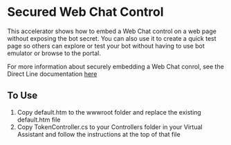 # Secured Web Chat Control
This accelerator shows how to embed a Web Chat control on a web page without exposing the bot secret.  You can also use it
to create a quick test page so others can explore or test your bot without having to use bot emulator or browse to the
portal.

For more information about securely embedding a Web Chat conrol, see the Direct Line documentation
[here](https://docs.microsoft.com/en-us/azure/bot-service/rest-api/bot-framework-rest-direct-line-3-0-authentication?view=azure-bot-service-4.0)

## To Use
1. Copy default.htm to the wwwroot folder and replace the existing default.htm file
2. Copy TokenController.cs to your Controllers folder in your Virtual Assistant and follow the instructions at the top
of that file
